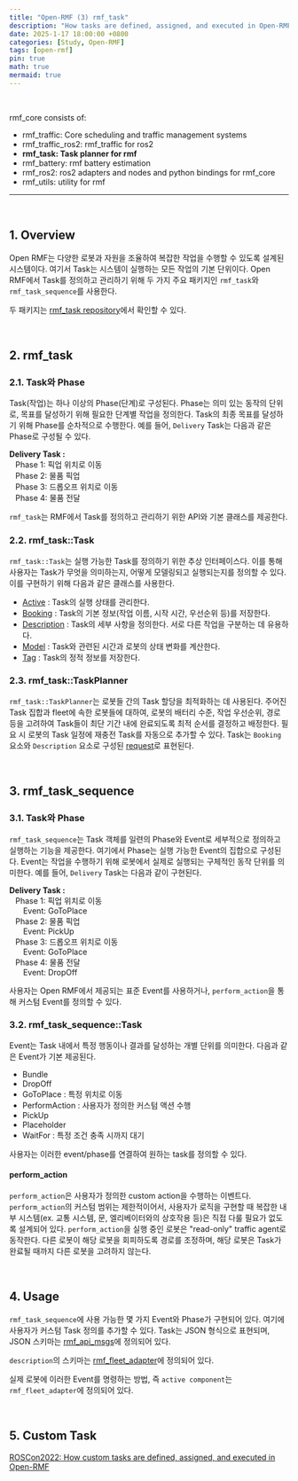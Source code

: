 ```yaml
---
title: "Open-RMF (3) rmf_task"
description: "How tasks are defined, assigned, and executed in Open-RMF"
date: 2025-1-17 18:00:00 +0800
categories: [Study, Open-RMF]
tags: [open-rmf]
pin: true
math: true
mermaid: true
---
```


<br>

rmf_core consists of:
- rmf_traffic: Core scheduling and traffic management systems
- rmf_traffic_ros2: rmf_traffic for ros2
- **rmf_task: Task planner for rmf**
- rmf_battery: rmf battery estimation
- rmf_ros2: ros2 adapters and nodes and python bindings for rmf_core
-  rmf_utils: utility for rmf

---

<br>

## 1. Overview

Open RMF는 다양한 로봇과 자원을 조율하여 복잡한 작업을 수행할 수 있도록 설계된 시스템이다. 여기서 Task는 시스템이 실행하는 모든 작업의 기본 단위이다. Open RMF에서 Task를 정의하고 관리하기 위해 두 가지 주요 패키지인 ```rmf_task```와 ```rmf_task_sequence```를 사용한다.


두 패키지는 [rmf_task repository](https://github.com/open-rmf/rmf_task)에서 확인할 수 있다.


<br>

## 2. rmf_task
### 2.1. Task와 Phase
Task(작업)는 하나 이상의 Phase(단계)로 구성된다. Phase는 의미 있는 동작의 단위로, 목표를 달성하기 위해 필요한 단계별 작업을 정의한다. Task의 최종 목표를 달성하기 위해 Phase를 순차적으로 수행한다.
예를 들어, ```Delivery``` Task는 다음과 같은 Phase로 구성될 수 있다.

**Delivery Task :**<br>
	&ensp; Phase 1: 픽업 위치로 이동<br>
	&ensp; Phase 2: 물품 픽업<br>
	&ensp; Phase 3: 드롭오프 위치로 이동<br>
	&ensp; Phase 4: 물품 전달<br>

```rmf_task```는 RMF에서 Task를 정의하고 관리하기 위한 API와 기본 클래스를 제공한다.

### 2.2. rmf_task::Task
```rmf_task::Task```는 실행 가능한 Task를 정의하기 위한 추상 인터페이스다. 이를 통해 사용자는 Task가 무엇을 의미하는지, 어떻게 모델링되고 실행되는지를 정의할 수 있다.
이를 구현하기 위해 다음과 같은 클래스를 사용한다.
- [Active](https://docs.ros.org/en/rolling/p/rmf_task/generated/classrmf__task_1_1Task_1_1Active.html) : Task의 실행 상태를 관리한다.
- [Booking](https://docs.ros.org/en/rolling/p/rmf_task/generated/classrmf__task_1_1Task_1_1Booking.html) : Task의 기본 정보(작업 이름, 시작 시간, 우선순위 등)를 저장한다.
- [Description](https://docs.ros.org/en/rolling/p/rmf_task/generated/classrmf__task_1_1Task_1_1Description.html) : Task의 세부 사항을 정의한다. 서로 다른 작업을 구분하는 데 유용하다.
- [Model](https://docs.ros.org/en/rolling/p/rmf_task/generated/classrmf__task_1_1Task_1_1Model.html) : Task와 관련된 시간과 로봇의 상태 변화를 계산한다.
- [Tag](https://docs.ros.org/en/rolling/p/rmf_task/generated/classrmf__task_1_1Task_1_1Tag.html) : Task의 정적 정보를 저장한다.

### 2.3. rmf_task::TaskPlanner
```rmf_task::TaskPlanner```는 로봇들 간의 Task 할당을 최적화하는 데 사용된다. 주어진 Task 집합과 fleet에 속한 로봇들에 대하여, 로봇의 배터리 수준, 작업 우선순위, 경로 등을 고려하여 Task들이 최단 기간 내에 완료되도록 최적 순서를 결정하고 배정한다. 필요 시 로봇의 Task 일정에 재충전 Task를 자동으로 추가할 수 있다.
Task는 ```Booking``` 요소와 ```Description``` 요소로 구성된 [request](https://docs.ros.org/en/rolling/p/rmf_task/generated/classrmf__task_1_1Request.html)로 표현된다.

<br>

## 3. rmf_task_sequence
### 3.1. Task와 Phase
```rmf_task_sequence```는 Task 객체를 일련의 Phase와 Event로 세부적으로 정의하고 실행하는 기능을 제공한다. 여기에서 Phase는 실행 가능한 Event의 집합으로 구성된다. Event는 작업을 수행하기 위해 로봇에서 실제로 실행되는 구체적인 동작 단위를 의미한다.
예를 들어, ```Delivery``` Task는 다음과 같이 구현된다.

**Delivery Task :**<br>
	&ensp; Phase 1: 픽업 위치로 이동<br>
	&ensp;&emsp; Event: GoToPlace<br>
	&ensp; Phase 2: 물품 픽업<br>
	&ensp;&emsp; Event: PickUp<br>
    &ensp; Phase 3: 드롭오프 위치로 이동<br>
	&ensp;&emsp; Event: GoToPlace<br>
	&ensp; Phase 4: 물품 전달<br>
	&ensp;&emsp; Event: DropOff<br>

사용자는 Open RMF에서 제공되는 표준 Event를 사용하거나, ```perform_action```을 통해 커스텀 Event를 정의할 수 있다.

### 3.2. rmf_task_sequence::Task

Event는 Task 내에서 특정 행동이나 결과를 달성하는 개별 단위를 의미한다. 다음과 같은 Event가 기본 제공된다.
- Bundle
- DropOff
- GoToPlace : 특정 위치로 이동
- PerformAction : 사용자가 정의한 커스텀 액션 수행
- PickUp
- Placeholder
- WaitFor : 특정 조건 충족 시까지 대기

사용자는 이러한 event/phase를 연결하여 원하는 task를 정의할 수 있다.

#### perform_action

```perform_action```은 사용자가 정의한 custom action을 수행하는 이벤트다.
```perform_action```의 커스텀 범위는 제한적이어서, 사용자가 로직을 구현할 때 복잡한 내부 시스템(ex. 교통 시스템, 문, 엘리베이터와의 상호작용 등)은 직접 다룰 필요가 없도록 설계되어 있다.
```perform_action```을 실행 중인 로봇은 "read-only" traffic agent로 동작한다. 다른 로봇이 해당 로봇을 회피하도록 경로를 조정하며, 해당 로봇은 Task가 완료될 때까지 다른 로봇을 고려하지 않는다.


<br>

## 4. Usage
```rmf_task_sequence```에 사용 가능한 몇 가지 Event와 Phase가 구현되어 있다. 여기에 사용자가 커스텀 Task 정의를 추가할 수 있다. Task는 JSON 형식으로 표현되며, JSON 스키마는 [rmf_api_msgs](https://github.com/open-rmf/rmf_api_msgs/blob/main/rmf_api_msgs/schemas/task_request.json)에 정의되어 있다. 

```description```의 스키마는 [rmf_fleet_adapter](https://github.com/open-rmf/rmf_ros2/tree/main/rmf_fleet_adapter/schemas)에 정의되어 있다.

실제 로봇에 이러한 Event를 명령하는 방법, 즉 ```active component```는 ```rmf_fleet_adapter```에 정의되어 있다.

<br>

## 5. Custom Task
[ROSCon2022: How custom tasks are defined, assigned, and executed in Open-RMF](http://download.ros.org/downloads/roscon/2022/How%20custom%20tasks%20are%20defined,%20assigned,%20and%20executed%20in%20Open-RMF.pdf)

<br>